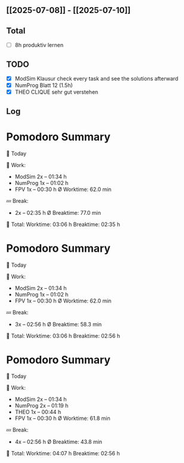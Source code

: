 ## [[2025-07-08]] - [[2025-07-10]]
## Total
- [ ] 8h produktiv lernen 
## TODO
- [x] ModSim Klausur check every task and see the solutions afterward 
- [x] NumProg Blatt 12  (1.5h)
- [x] THEO CLIQUE sehr gut verstehen
## Log



# Pomodoro Summary

📅 Today

🍅 Work:
- ModSim      2x – 01:34 h
- NumProg     1x – 01:02 h
- FPV         1x – 00:30 h
Ø Worktime: 62.0 min

💤 Break:
- 2x – 02:35 h
Ø Breaktime: 77.0 min

🧠 Total:
Worktime:  03:06 h
Breaktime: 02:35 h


# Pomodoro Summary

📅 Today

🍅 Work:
- ModSim      2x – 01:34 h
- NumProg     1x – 01:02 h
- FPV         1x – 00:30 h
Ø Worktime: 62.0 min

💤 Break:
- 3x – 02:56 h
Ø Breaktime: 58.3 min

🧠 Total:
Worktime:  03:06 h
Breaktime: 02:56 h


# Pomodoro Summary

📅 Today

🍅 Work:
- ModSim      2x – 01:34 h
- NumProg     2x – 01:19 h
- THEO        1x – 00:44 h
- FPV         1x – 00:30 h
Ø Worktime: 61.8 min

💤 Break:
- 4x – 02:56 h
Ø Breaktime: 43.8 min

🧠 Total:
Worktime:  04:07 h
Breaktime: 02:56 h

